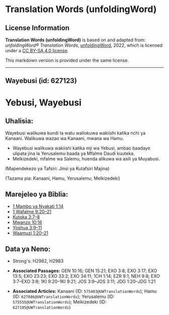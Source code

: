 # Translation Words (unfoldingWord)

## License Information

**Translation Words (unfoldingWord)** is based on and adapted from: _unfoldingWord® Translation Words_, [unfoldingWord](https://unfoldingword.org/utw), 2022, which is licensed under a [CC BY-SA 4.0 license](https://creativecommons.org/licenses/by-sa/4.0/legalcode.en).

This markdown version is provided under the same license.



--------------------------------

## Wayebusi (id: 627123)

Yebusi, Wayebusi
================

Uhalisia:
---------

Wayebusi walikuwa kundi la watu waliokuwa wakiishi katika nchi ya Kanaani. Walikuwa wazao wa Kanaani, mwana wa Hamu.

* Wayebusi walikuwa wakiishi katika mji wa Yebusi, ambao baadaye ulipata jina la Yerusalemu baada ya Mfalme Daudi kuuteka.
* Melkizedeki, mfalme wa Salemu, huenda alikuwa wa asili ya Muyabusi.

(Mapendekezo ya Tafsiri: Jinsi ya Kutafsiri Majina)

(Tazama pia: Kanaani, Hamu, Yerusalemu, Melkizedeki)

Marejeleo ya Biblia:
--------------------

* [1 Mambo ya Nyakati 1:14](https://ref.ly/1Chr1:14)
* [1 Wafalme 9:20–21](https://ref.ly/1Kgs9:20-1Kgs9:21)
* [Kutoka 3:7–8](https://ref.ly/Exod3:7-Exod3:8)
* [Mwanzo 10:16](https://ref.ly/Gen10:16)
* [Yoshua 3:9–11](https://ref.ly/Josh3:9-Josh3:11)
* [Waamuzi 1:20–21](https://ref.ly/Judg1:20-Judg1:21)

Data ya Neno:
-------------

* Strong's: H2982, H2983

* **Associated Passages:** GEN 10:16; GEN 15:21; EXO 3:8; EXO 3:17; EXO 13:5; EXO 23:23; EXO 33:2; EXO 34:11; 1CH 1:14; EZR 9:1; NEH 9:8; EXO 3:7–EXO 3:8; 1KI 9:20–1KI 9:21; JOS 3:9–JOS 3:11; JDG 1:20–JDG 1:21
* **Associated Articles:** Kanaani (ID: `575403@UWTranslationWords`); Hamu (ID: `627086@UWTranslationWords`); Yerusalemu (ID: `575555@UWTranslationWords`); Melkizedeki (ID: `627195@UWTranslationWords`)

